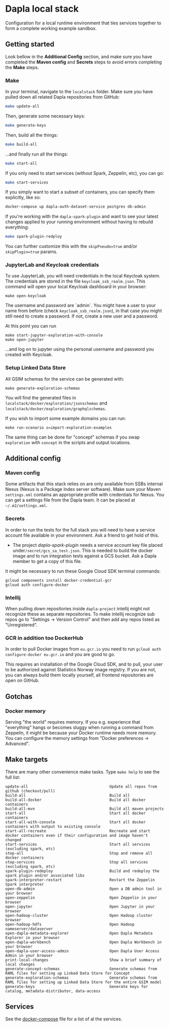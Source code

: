 # Dapla local stack

Configuration for a local runtime environment that ties services together
to form a complete working example sandbox.


## Getting started

Look bellow in the **Additional Config** section, and make sure you have completed the **Maven config** and **Secrets** steps to avoid errors completing the **Make** steps.

### Make

In your terminal, navigate to the `localstack` folder.
Make sure you have pulled down all related Dapla repositories from GitHub:

```sh
make update-all
```

Then, generate some necessary keys:

```sh
make generate-keys
```

Then, build all the things:
```sh
make build-all
```

...and finally run all the things:
```sh
make start-all
```

If you only need to start services (without Spark, Zeppelin, etc), you can go:
```sh
make start-services
```

If you simply want to start a subset of containers, you can specify them explicitly, like so:
```sh
docker-compose up dapla-auth-dataset-service postgres db-admin
```

If you're working with the `dapla-spark-plugin` and want to see your latest changes applied
to your running environment without having to rebuild everything:
```sh
make spark-plugin-redploy
```
You can further customize this with the `skipPseudo=true` and/or `skipPlugin=true` params.

### JupyterLab and Keycloak credentials

To use JupyterLab, you will need credentials in the local Keycloak system. The credentials are stored in the file `keycloak_ssb_realm.json`. This command will open your local Keycloak dashboard in your browser:
```
make open-keycloak
```
The username and password are ´admin´.
You might have a user to your name from before (check `keycloak_ssb_realm.json`), in that case you might still need to create a password. If not, create a new user and a password.

At this point you can run
```
make start-jupyter-exploration-with-console
make open-jupyter
```
...and log on to jupyter using the personal username and password you created with Keycloak.

### Setup Linked Data Store

All GSIM schemas for the service can be generated with:
```
make generate-exploration-schemas
```
You will find the generated files in `localstack/docker/exploration/jsonschemas` and `localstack/docker/exploration/graphqlschemas`.

If you wish to import some example domains you can run:
```
make run-scenario s=import-exploration-examples
```

The same thing can be done for "concept" schemas if you swap `exploration` with `concept` in the scripts and output locations.

## Additional config

### Maven config

Some artifacts that this stack relies on are only available from SSBs internal Nexus (Nexus is a Package Index server software). Make sure your Maven `settings.xml` contains an appropriate profile with credentials for Nexus. You can get a settings file from the Dapla team. It can be placed at `~/.m2/settings.xml`.

### Secrets

In order to run the tests for the full stack you will need to have a service account file available in your environment.
Ask a friend to get hold of this.

- The project _dapla-spark-plugin_ needs a service account key file placed under`/secret/gcs_sa_test.json`.
This is needed to build the docker image and to run integration tests against a GCS bucket. Ask a Dapla member to get a copy of this file.

It might be necessary to run these Google Cloud SDK terminal commands:
```
gcloud components install docker-credential-gcr
gcloud auth configure-docker
```

### Intellij

When pulling down repositories inside `dapla-project` intellij might not recognize these as separate repositories. To 
make intellij recognize sub repos go to "Settings -> Version Control" and then add any repos listed as "Unregistered".

### GCR in addition too DockerHub

In order to pull Docker images from `eu.gcr.io` you need to run `gcloud auth configure-docker eu.gcr.io` and you are 
good to go.

This requires an installation of the Google Cloud SDK, and to pull, your user to be authorized against Statistics Norway 
image registry. If you are not, you can always build them locally yourself, all frontend repositories are open on GitHub.

## Gotchas

### Docker memory

Serving "the world" requires memory. If you e.g. experience that "everything" hangs or becomes
sluggy when running a command from Zeppelin, it might be because your Docker runtime needs more
memory. You can configure the memory settings from "Docker preferences -> Advanced".


## Make targets

There are many other convenience make tasks. Type `make help` to see the full list:
```
update-all                                    Update all repos from github (checkout/pull)
build-all                                     Build all
build-all-docker                              Build all docker containers
build-all-mvn                                 Build all maven projects
start-all                                     Start all docker containers
start-all-with-console                        Start all docker containers with output to existing console
start-all-recreate                            Recreate and start docker containers even if their configuration and image haven't changed
start-services                                Start all services (excluding spark, etc)
stop-all                                      Stop and remove all docker containers
stop-services                                 Stop all services (excluding spark, etc)
spark-plugin-redeploy                         Build and redeploy the spark plugin and/or associated libs
spark-interpreter-restart                     Restart the Zeppelin Spark interpreter
open-db-admin                                 Open a DB admin tool in your browser
open-zeppelin                                 Open Zeppelin in your browser
open-jupyter                                  Open Jupyter in your browser
open-hadoop-cluster                           Open Hadoop cluster browser
open-hadoop-hdfs                              Open Hadoop nameserver/dataserver
open-dapla-metadata-explorer                  Open Dapla Metadata Explorer in your browser
open-dapla-workbench                          Open Dapla Workbench in your browser
open-dapla-user-access-admin                  Open Dapla User Access Admin in your browser
print-local-changes                           Show a brief summary of local changes
generate-concept-schemas                      Generate schemas from RAML files for setting up Linked Data Store for Concept
generate-exploration-schemas                  Generate schemas from RAML files for setting up Linked Data Store for the entire GSIM model
generate-keys                                 Generate keys for catalog, metadata-distributor, data-access
```

## Services

See the [docker-compose](https://github.com/statisticsnorway/dapla-project/blob/master/localstack/docker-compose.yml) file for a list of al the services.
